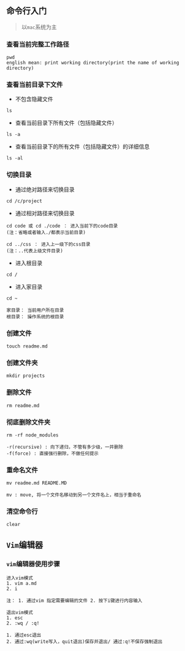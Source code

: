 ## 命令行入门
> 以`mac`系统为主
### 查看当前完整工作路径
```text
pwd
english mean: print working directory(print the name of working directory)
```
### 查看当前目录下文件
* 不包含隐藏文件
```text
ls
```
* 查看当前目录下所有文件（包括隐藏文件）
```text
ls -a
```
* 查看当前目录下的所有文件（包括隐藏文件）的详细信息
```text
ls -al
```

### 切换目录
* 通过绝对路径来切换目录
```text
cd /c/project
```
* 通过相对路径来切换目录
```text
cd code 或 cd ./code ： 进入当前下的code目录
(注：省略或者输入./都表示当前目录)

cd ../css ： 进入上一级下的css目录
(注：..代表上级文件目录)
```
* 进入根目录
```text
cd /
```
* 进入家目录
```text
cd ~

家目录： 当前用户所在目录
根目录： 操作系统的根目录
```

### 创建文件
```text
touch readme.md
```
### 创建文件夹
```text
mkdir projects
```

### 删除文件
```text
rm readme.md
```
### 彻底删除文件夹
```text
rm -rf node_modules

-r(recursive) : 向下递归，不管有多少级，一并删除
-f(force) : 直接强行删除，不做任何提示
```

### 重命名文件
```text
mv readme.md README.MD

mv : move, 将一个文件名移动到另一个文件名上，相当于重命名
```

### 清空命令行
```text
clear
```

## `Vim`编辑器
### `vim`编辑器使用步骤
```text
进入vim模式
1. vim a.md
2. i

注： 1. 通过vim 指定需要编辑的文件 2. 按下i键进行内容输入

退出vim模式
1. esc
2. :wq / :q!

1. 通过esc退出 
2. 通过:wq(write写入，quit退出)保存并退出/ 通过:q!不保存强制退出
```
